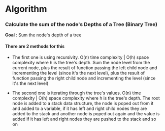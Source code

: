 # Algorithm
### Calculate the sum of the node's Depths of a Tree (Binary Tree)

**Goal** : Sum the node's depth of a tree

#### There are 2 methods for this

- The first one is using recursivity. O(n) time complexity | O(h) space complexity where h is the tree's depth. Sum the node level from the current node, plus the result of function passing the left child node and incrementing the level (since it's the next level), plus the result of function passing the right child node and incrementing the level (since it's the next level)

- The second one is iterating through the tree's values. O(n) time complexity | O(h) space complexity where h is the tree's depth. The root node is added to a stack data structure, the node is poped out from it and added to a variable, if it has left and right child nodes they are added to the stack and another node is poped out again and the value is added if it has left and right nodes they are pushed to the stack and so on